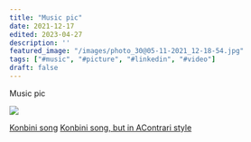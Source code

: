 ```yaml
---
title: "Music pic"
date: 2021-12-17
edited: 2023-04-27
description: ''
featured_image: "/images/photo_30@05-11-2021_12-18-54.jpg"
tags: ["#music", "#picture", "#linkedin", "#video"]
draft: false
---
```


Music pic

![](/images/photo_30@05-11-2021_12-18-54.jpg)

[Konbini song](https://www.youtube.com/watch?v=vA9S_KC38wM)
[Konbini song, but in AContrari style](https://youtu.be/WoN84feMqd4)
